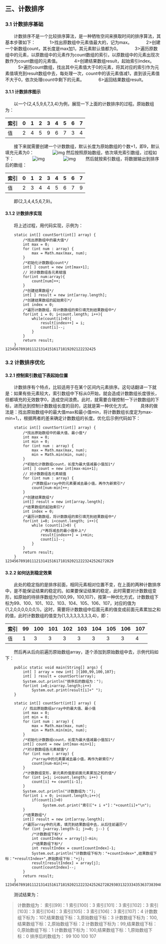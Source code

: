 ## 三、计数排序

### 3.1 计数排序基础

  计数排序不是一个比较排序算法，是一种牺牲空间来换取时间的排序算法，其基本步骤如下：
   1>找出原数组中元素值最大的，记为max。
   2>创建一个新数组count，其长度是max加1，其元素默认值都为0。
   3>遍历原数组中的元素，以原数组中的元素作为count数组的索引，以原数组中的元素出现次数作为count数组的元素值。
   4>创建结果数组result，起始索引index。
   5>遍历count数组，找出其中元素值大于0的元素，将其对应的索引作为元素值填充到result数组中去，每处理一次，count中的该元素值减1，直到该元素值不大于0，依次处理count中剩下的元素。
   6>返回结果数组result。

#### 3.1.1 计数排序图示

  以一个{2,4,5,9,6,7,3,4}为例，展现一下上面的计数排序的过程。原始数组为：

| 索引 | 0    | 1    | 2    | 3    | 4    | 5    | 6    | 7    |
| :--- | :--- | :--- | :--- | :--- | :--- | :--- | :--- | :--- |
| 值   | 2    | 4    | 5    | 9    | 6    | 7    | 3    | 4    |

  接下来就需要创建一个计数数组，默认长度为原始数组的个数+1，即9，默认填充元素为0：
    ![img](https://img-blog.csdnimg.cn/20200704144705866.png)
然后按照原始数组，依次填充索引数组，过程如下：
    ![img](https://img-blog.csdnimg.cn/20200704144930978.png?x-oss-process=image/watermark,type_ZmFuZ3poZW5naGVpdGk,shadow_10,text_aHR0cHM6Ly9ibG9nLmNzZG4ubmV0L20wXzM3NzQxNDIw,size_16,color_FFFFFF,t_70)
    ![img](https://img-blog.csdnimg.cn/20200704144949408.png?x-oss-process=image/watermark,type_ZmFuZ3poZW5naGVpdGk,shadow_10,text_aHR0cHM6Ly9ibG9nLmNzZG4ubmV0L20wXzM3NzQxNDIw,size_16,color_FFFFFF,t_70)
  然后就按索引数组，将数据输出到排序后的数组：

| 索引 | 0    | 1    | 2    | 3    | 4    | 5    | 6    | 7    |
| :--- | :--- | :--- | :--- | :--- | :--- | :--- | :--- | :--- |
| 值   | 2    | 3    | 4    | 4    | 5    | 6    | 7    | 9    |

  即{2,3,4,4,5,6,7,9}。

#### 3.1.2 计数排序实现

  将上述过程，用代码实现，示例为：

```
	static int[] countSort(int[] array) {
	    /*找出原数组中的最大值*/
	    int max = 0;
	    for (int num : array) {
	        max = Math.max(max, num);
	    }
	    /*初始化计数数组count*/
	    int[ ] count = new int[max+1];
	    // 对计数数组各元素赋值
	    for(int num:array){
	        count[num]++;
	    }
	    /*创建结果数组*/
	    int[ ] result = new int[array.length];
	    /*创建结果数组的起始索引*/
	    int index = 0;
	    /*遍历计数数组，将计数数组的索引填充到结果数组中*/
	    for(int i = 0; i<count.length; i++){
	        while(count[i]>0){
	            result[index++] = i;
	            count[i]--;
	        }
	    }
	    return result;
	}
12345678910111213141516171819202122232425
```

### 3.2 计数排序优化

#### 3.2.1 控制索引数组下表起始位置

  计数排序有个特点，比较适用于在某个区间内元素排序。这句话翻译一下就是：如果有些元素较大，索引数组中下标从0开始，就会造成计数数组长度很长，但都填充的无效数字0，造成空间浪费。此时，就需要合理控制一下计数数组的下标，进而达到控制计数数组长度的目的，这就是第一种优化方式。
  具体的做法是：找出原始数组中的最大值max和最小值min，将计数数组长度定为max-min+1，，根据两者的差来确定计数数组的长度。优化后示例代码如下：

```
	static int[] countSort(int[] array) {
	    /*找出原始数组中的最大值、最小值*/
	    int max = 0;
	    int min = 0;
	    for (int num : array) {
	        max = Math.max(max, num);
	        min = Math.min(min, num);
	    }
	    /*初始化计数数组count，长度为最大值减最小值加1*/
	    int[ ] count = new int[max-min+1];
	    // 对计数数组各元素赋值
	    for (int num : array) {
	        /*原数组array中的元素要减去最小值，再作为新索引*/
	        count[num-min]++;
	    }
	    /*创建结果数组*/
	    int[] result = new int[array.length];
	    /*结果数组的起始索引*/
	    int index = 0;
	    /*遍历计数数组，将计数数组的索引填充到结果数组中*/
	    for(int i=0; i<count.length; i++){
	        while (count[i]>0) {
	            /*再将减去的最小值补上*/
	            result[index++] = i+min;
	            count[i]--;
	        }
	    }
	    return result;
	}
1234567891011121314151617181920212223242526272829
```

#### 3.2.2 如何达到稳定效果

  此处的稳定指的是排序前面，相同元素相对位置不变，在上面的两种计数排序中，是不能保证结果的稳定的。如果要保证结果的稳定，此时需要对计数数组变形，如原始的待排序数组为{100,99，100,107}，按第一种优化方式，计数数组下标为99、100、101、102、103、104、105、106、107，对应的值为{1,2,0,0,0,0,0,0,1}。这时，需要将计数数组中后面元素的值变成前面元素累加之和的值，此时计数数组的值变为{1,3,3,3,3,3,3,3,4}，即：

| 索引 | 99   | 100  | 101  | 102  | 103  | 104  | 105  | 106  | 107  |
| :--- | :--- | :--- | :--- | :--- | :--- | :--- | :--- | :--- | :--- |
| 值   | 1    | 3    | 3    | 3    | 3    | 3    | 3    | 3    | 4    |

  然后再从后向前遍历原始数组array，逐个添加到原始数组中去，示例代码如下：

```
	public static void main(String[] args) { 
		int[ ] array = new int[ ]{100,99,100,107};
		int[ ] result = countSort(array);
		System.out.println("排序后的数组为：");
		for(int i=0;i<array.length;i++)
			System.out.print(result[i]+" ");
	}
	
	static int[] countSort(int[] array) {
	    // 找出原始数组array中的最大值、最小值
	    int max = 0;
	    int min = 0;
	    for (int num : array) {
	        max = Math.max(max, num);
	        min = Math.min(min, num);
	    }
	    /*初始化计数数组count，长度为最大值减最小值加1*/
	    int[] count = new int[max-min+1];
	    /*对计数数组各元素赋值*/
	    for (int num : array) {
	        /*array中的元素要减去最小值，再作为新索引*/
	        count[num-min]++;
	    }
	    /*计数数组变形，新元素的值是前面元素累加之和的值*/
	    for (int i=1; i<count.length; i++) {
	        count[i] += count[i-1];
	    }
	    System.out.println("计数数组为：");
	    for(int i = 0; i<count.length;i++){
	    	if(count[i]>0)
	    	     System.out.print("索引["+ i +"]："+count[i]+"\n");
	    }
	    /*结果数组*/
	    int[] result = new int[array.length];
	    /*遍历array中的元素，填充到结果数组中去，从后往前遍历*/
	    for (int j=array.length-1; j>=0; j--) {
	    	/*计数数组下标*/
	    	int countIndex = array[j]-min;
	    	/*结果数组下标*/
	    	int resultIndex = count[countIndex]-1;
	    	System.out.println("计数数组下标为："+countIndex+",结果数组下标："+resultIndex+",原始数组下标："+j);
	        result[resultIndex] = array[j];
	        count[countIndex]--;
	    }
	    return result;
	}
12345678910111213141516171819202122232425262728293031323334353637383940414243444546
```

  测试结果为：

> 计数数组为：
> 索引[99]：1
> 索引[100]：3
> 索引[101]：3
> 索引[102]：3
> 索引[103]：3
> 索引[104]：3
> 索引[105]：3
> 索引[106]：3
> 索引[107]：4
> 计数数组下标为：107,结果数组下标：3,原始数组下标：3
> 计数数组下标为：100,结果数组下标：2,原始数组下标：2
> 计数数组下标为：99,结果数组下标：0,原始数组下标：1
> 计数数组下标为：100,结果数组下标：1,原始数组下标：0
> 排序后的数组为：
> 99 100 100 107
